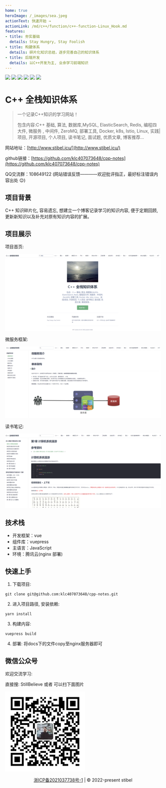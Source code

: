 ```yaml
---
home: true
heroImage: /_images/sea.jpeg
actionText: 快速开始 →
actionLink: /md/c++/function/c++-function-Linux_Hook.md
features:
- title: 夯实基础
  details: Stay Hungry, Stay Foolish
- title: 构建体系
  details: 碎片化知识总结，逐步完善自己的知识体系
- title: 后端开发
  details: 以C++开发为主, 业余学习前端知识
---
```


![](https://img.shields.io/badge/c++-学习路线-brightgreen.svg)
![](https://img.shields.io/badge/数据库-MySQL,ElasticSearch,Redis-green.svg)
![](https://img.shields.io/badge/微服务-Docker,k8s,Istio-yellow.svg)
![](https://img.shields.io/badge/面试题-100+-orange.svg)
![](https://img.shields.io/badge/中间件-ZeroMQ-blue.svg)
![](https://img.shields.io/badge/读书笔记-muduo-red.svg)

# C++ 全栈知识体系

> 一个记录C++知识的学习网站！
>
> 包含内容:C++ 基础, 算法, 数据库,MySQL, ElasticSearch, Redis, 编程四大件, 微服务 , 中间件, ZeroMQ, 部署工具, Docker, k8s, Istio, Linux,
> 实践|项目,  开源项目, 个人项目, 读书笔记, 面试题, 优质文章, 博客推荐...

网站地址：[http://www.stibel.icu/](http://www.stibel.icu/)

github链接：[https://github.com/klc407073648/cpp-notes](https://github.com/klc407073648/cpp-notes)

QQ交流群：108649122 (网站错误反馈————欢迎批评指正，最好标注错误内容出处 :wink:)

## 项目背景

C++ 知识碎片化, 容易遗忘, 想建立一个博客记录学习的知识内容, 便于定期回顾, 更新新知识以及补充对原有知识内容的扩展。

## 项目展示

项目首页:

![网站首页](/_images/网站首页.png)

微服务框架:

![微服务框架](/_images/微服务框架.png)

读书笔记:

![读书笔记](/_images/读书笔记.png)

## 技术栈

- 开发框架：vue
- 组件库：vuepress
- 主语言：JavaScript
- 环境：腾讯云(nginx 部署)

## 快速上手

1. 下载项目:

```
git clone git@github.com:klc407073648/cpp-notes.git
```

2. 进入项目路径, 安装依赖: 

```
yarn install
```

3. 构建内容: 

```
vuepress build
```

4. 部署: 将docs下的文件copy至nginx服务器即可

## 微信公众号

欢迎交流学习:

直接搜: StillBelieve 或者 可以扫下面图片

![微信公众号](/_images/微信公众号.png)

<div style="text-align:center" >
  <a href="https://beian.miit.gov.cn/" target="_blank">浙ICP备2021037738号-1</a> | © 2022-present stibel
</div>